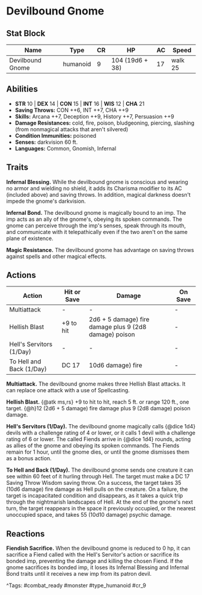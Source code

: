 # Devilbound Gnome

## Stat Block

| Name | Type | CR | HP | AC | Speed |
|------|------|----|----|----|-------|
| Devilbound Gnome | humanoid | 9 | 104 (19d6 + 38) | 17 | walk 25 |

## Abilities

- **STR** 10 | **DEX** 14 | **CON** 15 | **INT** 16 | **WIS** 12 | **CHA** 21
- **Saving Throws:** CON ++6, INT ++7, CHA ++9  
- **Skills:** Arcana ++7, Deception ++9, History ++7, Persuasion ++9  
- **Damage Resistances:** cold, fire, poison, bludgeoning, piercing, slashing (from nonmagical attacks that aren't silvered)  
- **Condition Immunities:** poisoned  
- **Senses:** darkvision 60 ft.  
- **Languages:** Common, Gnomish, Infernal

## Traits

**Infernal Blessing.** While the devilbound gnome is conscious and wearing no armor and wielding no shield, it adds its Charisma modifier to its AC (included above) and saving throws. In addition, magical darkness doesn't impede the gnome's darkvision.

**Infernal Bond.** The devilbound gnome is magically bound to an imp. The imp acts as an ally of the gnome's, obeying its spoken commands. The gnome can perceive through the imp's senses, speak through its mouth, and communicate with it telepathically even if the two aren't on the same plane of existence.

**Magic Resistance.** The devilbound gnome has advantage on saving throws against spells and other magical effects.


## Actions

| Action | Hit or Save | Damage | On Save |
|--------|--------------|--------|----------|
| Multiattack | - | - | - |
| Hellish Blast | +9 to hit | 2d6 + 5 damage) fire damage plus 9 (2d8 damage) poison | - |
| Hell's Servitors (1/Day) | - | - | - |
| To Hell and Back (1/Day) | DC 17 | 10d6 damage) fire | - |

**Multiattack.** The devilbound gnome makes three Hellish Blast attacks. It can replace one attack with a use of Spellcasting.

**Hellish Blast.** {@atk ms,rs} +9 to hit to hit, reach 5 ft. or range 120 ft., one target. {@h}12 (2d6 + 5 damage) fire damage plus 9 (2d8 damage) poison damage.

**Hell's Servitors (1/Day).** The devilbound gnome magically calls {@dice 1d4} devils with a challenge rating of 4 or lower, or it calls 1 devil with a challenge rating of 6 or lower. The called Fiends arrive in {@dice 1d4} rounds, acting as allies of the gnome and obeying its spoken commands. The Fiends remain for 1 hour, until the gnome dies, or until the gnome dismisses them as a bonus action.

**To Hell and Back (1/Day).** The devilbound gnome sends one creature it can see within 60 feet of it hurling through Hell. The target must make a DC 17 Saving Throw Wisdom saving throw. On a success, the target takes 35 (10d6 damage) fire damage as Hell pulls on the creature. On a failure, the target is incapacitated condition and disappears, as it takes a quick trip through the nightmarish landscapes of Hell. At the end of the gnome's next turn, the target reappears in the space it previously occupied, or the nearest unoccupied space, and takes 55 (10d10 damage) psychic damage.

## Reactions

**Fiendish Sacrifice.** When the devilbound gnome is reduced to 0 hp, it can sacrifice a Fiend called with the Hell's Servitor's action or sacrifice its bonded imp, preventing the damage and killing the chosen Fiend. If the gnome sacrifices its bonded imp, it loses its Infernal Blessing and Infernal Bond traits until it receives a new imp from its patron devil.



^Tags: #combat_ready #monster #type_humanoid #cr_9
